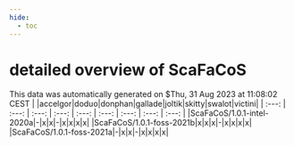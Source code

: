 ```yaml
---
hide:
  - toc
---
```


detailed overview of ScaFaCoS
=============================


This data was automatically generated on $Thu, 31 Aug 2023 at 11:08:02 CEST
| |accelgor|doduo|donphan|gallade|joltik|skitty|swalot|victini|
| :---: | :---: | :---: | :---: | :---: | :---: | :---: | :---: | :---: |
|ScaFaCoS/1.0.1-intel-2020a|-|x|x|-|x|x|x|x|
|ScaFaCoS/1.0.1-foss-2021b|x|x|x|-|x|x|x|x|
|ScaFaCoS/1.0.1-foss-2021a|-|x|x|-|x|x|x|x|
